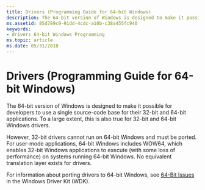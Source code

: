 ```yaml
---
title: Drivers (Programming Guide for 64-bit Windows)
description: The 64-bit version of Windows is designed to make it possible for developers to use a single source-code base for their 32-bit and 64-bit applications. To a large extent, this is also true for 32-bit and 64-bit Windows drivers.
ms.assetid: 85d789c9-91dd-4cdc-a10b-c38a455fc940
keywords:
- drivers 64-bit Windows Programming
ms.topic: article
ms.date: 05/31/2018
---
```


# Drivers (Programming Guide for 64-bit Windows)

The 64-bit version of Windows is designed to make it possible for developers to use a single source-code base for their 32-bit and 64-bit applications. To a large extent, this is also true for 32-bit and 64-bit Windows drivers.

However, 32-bit drivers cannot run on 64-bit Windows and must be ported. For user-mode applications, 64-bit Windows includes WOW64, which enables 32-bit Windows applications to execute (with some loss of performance) on systems running 64-bit Windows. No equivalent translation layer exists for drivers.

For information about porting drivers to 64-bit Windows, see [64-Bit Issues](https://msdn.microsoft.com/library/aa489627.aspx) in the Windows Driver Kit (WDK).

 

 




